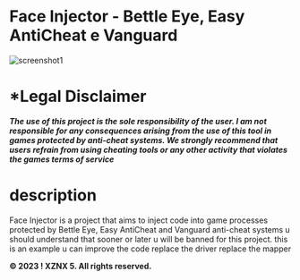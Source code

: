 # Face Injector - Bettle Eye, Easy AntiCheat e Vanguard

![screenshot1](https://i.redd.it/easy-anti-cheat-before-and-after-bloodhunt-launches-v0-s7070rkr8yj81.png?width=276&format=png&auto=webp&s=91c52c25bca31a47454426951010f18756eefe65) 




# *Legal Disclaimer
***The use of this project is the sole responsibility of the user. I am not responsible for any consequences arising from the use of this tool in games protected by anti-cheat systems. We strongly recommend that users refrain from using cheating tools or any other activity that violates the games terms of service***

# description
Face Injector is a project that aims to inject code into game processes protected by Bettle Eye, Easy AntiCheat and Vanguard anti-cheat systems
u should understand that sooner or later u will be banned for this project. this is an example u can improve the code replace the driver replace the mapper 

**© 2023 ! XZNX 5. All rights reserved.**

